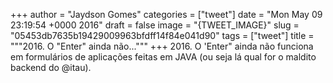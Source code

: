 
+++
author = "Jaydson Gomes"
categories = ["tweet"]
date = "Mon May 09 23:19:54 +0000 2016"
draft = false
image = "{TWEET_IMAGE}"
slug = "05453db7635b19429009963bfdff14f84e041d90"
tags = ["tweet"]
title = """2016. O "Enter" ainda não..."""
+++
2016. O 'Enter" ainda não funciona em formulários de aplicações feitas em JAVA (ou seja lá qual for o maldito backend do @itau).
